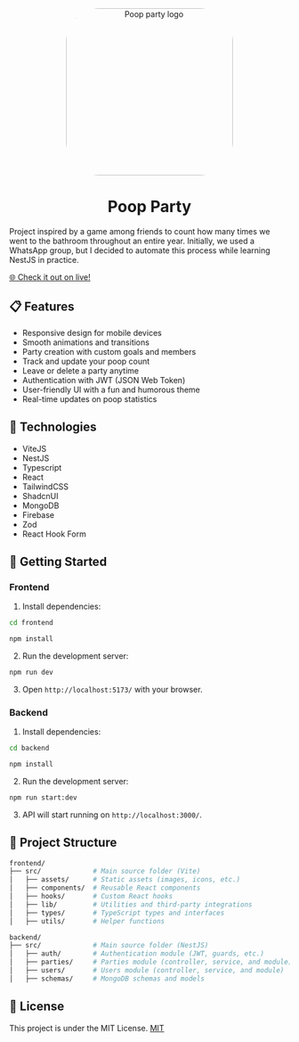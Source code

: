 <div align="center">
    <img 
        src="https://ederbiason-dev.vercel.app/_next/image/?url=%2Fimages%2Fprojects%2Fpoop-party.png&w=384&q=75" 
        alt="Poop party logo" 
        style="border-radius: 20%; width: 300px;" 
    />
</div>

<h1 align="center" style="font-weight: bold;">Poop Party</h1>

Project inspired by a game among friends to count how many times we went to the bathroom throughout an entire year. Initially, we used a WhatsApp group, but I decided to automate this process while learning NestJS in practice.

[🌐 Check it out on live!](https://poop-party.vercel.app/)

## 📋 Features
- Responsive design for mobile devices  
- Smooth animations and transitions  
- Party creation with custom goals and members  
- Track and update your poop count  
- Leave or delete a party anytime  
- Authentication with JWT (JSON Web Token)  
- User-friendly UI with a fun and humorous theme  
- Real-time updates on poop statistics

## 🔧 Technologies
- ViteJS 
- NestJS
- Typescript
- React
- TailwindCSS
- ShadcnUI
- MongoDB
- Firebase
- Zod
- React Hook Form

## 🚀 Getting Started
### Frontend
1. Install dependencies:
```bash
cd frontend

npm install
```

2. Run the development server:
```bash
npm run dev
```

3. Open `http://localhost:5173/` with your browser.

### Backend
1. Install dependencies:
```bash
cd backend

npm install
```

2. Run the development server:
```bash
npm run start:dev
```

3. API will start running on `http://localhost:3000/`.

## 📁 Project Structure
```bash
frontend/
├── src/             # Main source folder (Vite)
│   ├── assets/      # Static assets (images, icons, etc.)
│   ├── components/  # Reusable React components
│   ├── hooks/       # Custom React hooks
│   ├── lib/         # Utilities and third-party integrations
│   ├── types/       # TypeScript types and interfaces
│   ├── utils/       # Helper functions

backend/
├── src/             # Main source folder (NestJS)
│   ├── auth/        # Authentication module (JWT, guards, etc.)
│   ├── parties/     # Parties module (controller, service, and module)
│   ├── users/       # Users module (controller, service, and module)
│   ├── schemas/     # MongoDB schemas and models
```

## 📝 License
This project is under the MIT License.
[MIT](https://github.com/ederbiason/poop-party/blob/main/LICENSE)